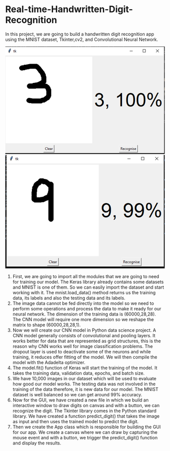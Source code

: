 # Real-time-Handwritten-Digit-Recognition
In this project, we are going to build a handwritten digit recognition app using the MNIST dataset, Tkinter,cv2, and Convolutional Neural Network.

![result1](https://github.com/josephcristiano/handwritten_test_recognition/blob/main/sample3.PNG)
![result2](https://github.com/josephcristiano/handwritten_test_recognition/blob/main/sampale-9.PNG)

1. First, we are going to import all the modules that we are going to need for training our model. The Keras library already contains some datasets and MNIST is one of them. So we can easily import the dataset and start working with it. The mnist.load_data() method returns us the training data, its labels and also the testing data and its labels.
2. The image data cannot be fed directly into the model so we need to perform some operations and process the data to make it ready for our neural network. The dimension of the training data is (60000,28,28). The CNN model will require one more dimension so we reshape the matrix to shape (60000,28,28,1).
3. Now we will create our CNN model in Python data science project. A CNN model generally consists of convolutional and pooling layers. It works better for data that are represented as grid structures, this is the reason why CNN works well for image classification problems. The dropout layer is used to deactivate some of the neurons and while training, it reduces offer fitting of the model. We will then compile the model with the Adadelta optimizer.
4. The model.fit() function of Keras will start the training of the model. It takes the training data, validation data, epochs, and batch size.
5. We have 10,000 images in our dataset which will be used to evaluate how good our model works. The testing data was not involved in the training of the data therefore, it is new data for our model. The MNIST dataset is well balanced so we can get around 99% accuracy.
6. Now for the GUI, we have created a new file in which we build an interactive window to draw digits on canvas and with a button, we can recognize the digit. The Tkinter library comes in the Python standard library. We have created a function predict_digit() that takes the image as input and then uses the trained model to predict the digit.
7. Then we create the App class which is responsible for building the GUI for our app. We create a canvas where we can draw by capturing the mouse event and with a button, we trigger the predict_digit() function and display the results.
